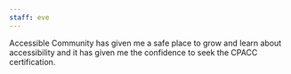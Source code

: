 ```yaml
---
staff: eve
---
```


Accessible Community has given me a safe place to grow and learn about accessibility and it has given me the confidence to seek the CPACC certification.
